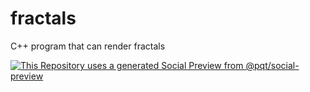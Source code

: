 # fractals
C++ program that can render fractals









[![This Repository uses a generated Social Preview from @pqt/social-preview](https://img.shields.io/badge/%E2%9C%93-Social%20Preview-blue)](https://github.com/pqt/social-preview)
